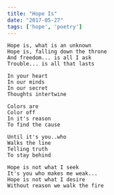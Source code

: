 ```yaml
---
title: "Hope Is"
date: "2017-05-27"
tags: ['hope', 'poetry']
---
```

    Hope is, what is an unknown
    Hope is, falling down the throne
    And freedom... is all I ask
    Trouble... is all that lasts

    In your heart
    In our minds
    In our secret
    Thoughts intertwine

    Colors are
    Color off
    In it's reason
    To find the cause

    Until it's you..who
    Walks the line
    Telling truth
    To stay behind

    Hope is not what I seek
    It's you who makes me weak...
    Hope is not what I desire
    Without reason we walk the fire
